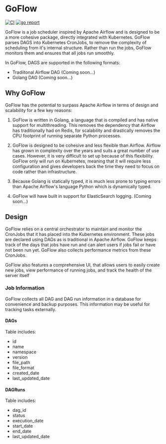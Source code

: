 
# GoFlow

[![CI](https://github.com/zbrookle/goflow/workflows/CI/badge.svg?branch=master)](https://github.com/zbrookle/goflow/actions)
[![go report](https://goreportcard.com/badge/github.com/zbrookle/goflow)](https://goreportcard.com/report/github.com/zbrookle/goflow)

GoFlow is a job scheduler inspired by Apache Airflow and is designed to be a more cohesive package,
directly integrated with Kubernetes. GoFlow parses DAGS into Kubernetes CronJobs, to remove the complexity
of scheduling from it's internal structure. Rather than run the jobs, GoFlow monitors them and ensures that
all jobs run smoothly.

In GoFlow, DAGS are supported in the following formats:

- Tradiitonal Airflow DAG (Coming soon...)
- Golang DAG (Coming soon...)

## Why GoFlow

GoFlow has the potential to surpass Apache Airflow in terms of design and scalability for a few key reasons:

1. GoFlow is written in Golang, a language that is compiled and has native support for multithreading. This
removes the dependency that Airflow has traditionally had on Redis, for scalability and drastically removes
the CPU footprint of running separate Python processes.

1. GoFlow is designed to be cohesive and less flexible than Airflow. Airflow has grown in complexity over the
years and suits a great number of use cases. However, it is very difficult to set up because of this flexibility.
GoFlow only will run on Kubernetes, meaning that it will require less configuration and gives developers back the
time they need to focus on code rather than infrastructure.

1. Because Golang is statically typed, it is much less prone to typing errors than Apache Airflow's language Python
which is dynamically typed.

1. GoFlow will have built in support for ElasticSearch logging. (Coming soon...)

## Design

GoFlow relies on a central orchestrator to maintain and monitor the CronJobs that it has placed into the Kubernetes
environment. These jobs are declared using DAGs as is traditional in Apache Airflow. GoFlow keeps track of the days
that jobs have run and can alert users if jobs fail or have not been run yet. GoFlow also collects performance
metrics from these CronJobs.

GoFlow also features a comprehensive UI, that allows users to easily create new jobs, view performance of running
jobs, and track the health of the server itself

### Job Information

GoFlow collects all DAG and DAG run information in a database for convenience and backup purposes. This information may
be useful for tracking tasks externally.

#### DAGs

Table includes:

- id
- name
- namespace
- version
- file_path
- file_format
- created_date
- last_updated_date

#### DAGRuns

Table includes:

- dag_id
- status
- execution_date
- start_date
- end_date
- last_updated_date
